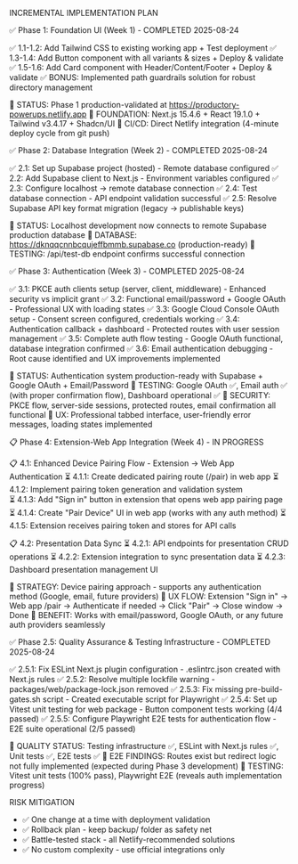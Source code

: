 INCREMENTAL IMPLEMENTATION PLAN

  ✅ Phase 1: Foundation UI (Week 1) - COMPLETED 2025-08-24

  ✅ 1.1-1.2: Add Tailwind CSS to existing working app + Test deployment
  ✅ 1.3-1.4: Add Button component with all variants & sizes + Deploy & validate  
  ✅ 1.5-1.6: Add Card component with Header/Content/Footer + Deploy & validate
  ✅ BONUS: Implemented path guardrails solution for robust directory management

  📍 STATUS: Phase 1 production-validated at https://productory-powerups.netlify.app
  📍 FOUNDATION: Next.js 15.4.6 + React 19.1.0 + Tailwind v3.4.17 + Shadcn/UI
  📍 CI/CD: Direct Netlify integration (4-minute deploy cycle from git push)

  ✅ Phase 2: Database Integration (Week 2) - COMPLETED 2025-08-24

  ✅ 2.1: Set up Supabase project (hosted) - Remote database configured
  ✅ 2.2: Add Supabase client to Next.js - Environment variables configured
  ✅ 2.3: Configure localhost → remote database connection
  ✅ 2.4: Test database connection - API endpoint validation successful
  ✅ 2.5: Resolve Supabase API key format migration (legacy → publishable keys)
  
  📍 STATUS: Localhost development now connects to remote Supabase production database
  📍 DATABASE: https://dknqqcnnbcqujeffbmmb.supabase.co (production-ready)
  📍 TESTING: /api/test-db endpoint confirms successful connection

  ✅ Phase 3: Authentication (Week 3) - COMPLETED 2025-08-24

  ✅ 3.1: PKCE auth clients setup (server, client, middleware) - Enhanced security vs implicit grant
  ✅ 3.2: Functional email/password + Google OAuth - Professional UX with loading states
  ✅ 3.3: Google Cloud Console OAuth setup - Consent screen configured, credentials working
  ✅ 3.4: Authentication callback + dashboard - Protected routes with user session management
  ✅ 3.5: Complete auth flow testing - Google OAuth functional, database integration confirmed
  ✅ 3.6: Email authentication debugging - Root cause identified and UX improvements implemented

  📍 STATUS: Authentication system production-ready with Supabase + Google OAuth + Email/Password
  📍 TESTING: Google OAuth ✅, Email auth ✅ (with proper confirmation flow), Dashboard operational ✅
  📍 SECURITY: PKCE flow, server-side sessions, protected routes, email confirmation all functional
  📍 UX: Professional tabbed interface, user-friendly error messages, loading states implemented

  📋 Phase 4: Extension-Web App Integration (Week 4) - IN PROGRESS

  📋 4.1: Enhanced Device Pairing Flow - Extension → Web App Authentication
  ⏳ 4.1.1: Create dedicated pairing route (/pair) in web app
  ⏳ 4.1.2: Implement pairing token generation and validation system  
  ⏳ 4.1.3: Add "Sign in" button in extension that opens web app pairing page
  ⏳ 4.1.4: Create "Pair Device" UI in web app (works with any auth method)
  ⏳ 4.1.5: Extension receives pairing token and stores for API calls
  
  📋 4.2: Presentation Data Sync
  ⏳ 4.2.1: API endpoints for presentation CRUD operations
  ⏳ 4.2.2: Extension integration to sync presentation data
  ⏳ 4.2.3: Dashboard presentation management UI

  📍 STRATEGY: Device pairing approach - supports any authentication method (Google, email, future providers)
  📍 UX FLOW: Extension "Sign in" → Web app /pair → Authenticate if needed → Click "Pair" → Close window → Done
  📍 BENEFIT: Works with email/password, Google OAuth, or any future auth providers seamlessly

  ✅ Phase 2.5: Quality Assurance & Testing Infrastructure - COMPLETED 2025-08-24

  ✅ 2.5.1: Fix ESLint Next.js plugin configuration - .eslintrc.json created with Next.js rules
  ✅ 2.5.2: Resolve multiple lockfile warning - packages/web/package-lock.json removed
  ✅ 2.5.3: Fix missing pre-build-gates.sh script - Created executable script for Playwright
  ✅ 2.5.4: Set up Vitest unit testing for web package - Button component tests working (4/4 passed)
  ✅ 2.5.5: Configure Playwright E2E tests for authentication flow - E2E suite operational (2/5 passed)

  📍 QUALITY STATUS: Testing infrastructure ✅, ESLint with Next.js rules ✅, Unit tests ✅, E2E tests ✅
  📍 E2E FINDINGS: Routes exist but redirect logic not fully implemented (expected during Phase 3 development)
  📍 TESTING: Vitest unit tests (100% pass), Playwright E2E (reveals auth implementation progress)

  RISK MITIGATION

  - ✅ One change at a time with deployment validation
  - ✅ Rollback plan - keep backup/ folder as safety net
  - ✅ Battle-tested stack - all Netlify-recommended solutions
  - ✅ No custom complexity - use official integrations only
